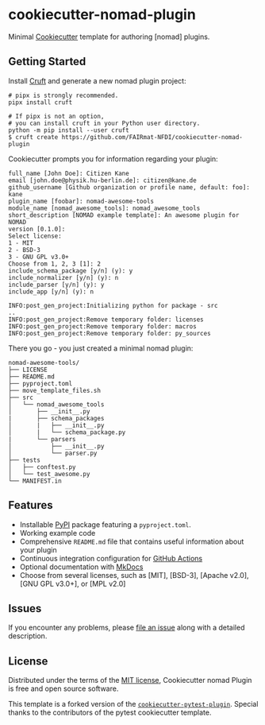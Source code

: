 # cookiecutter-nomad-plugin

Minimal [Cookiecutter](https://github.com/cookiecutter/cookiecutter) template for authoring [nomad] plugins.

## Getting Started

Install [Cruft](https://github.com/cruft/cruft) and generate a new nomad plugin project:

```no-highlight
# pipx is strongly recommended.
pipx install cruft

# If pipx is not an option,
# you can install cruft in your Python user directory.
python -m pip install --user cruft
$ cruft create https://github.com/FAIRmat-NFDI/cookiecutter-nomad-plugin
```

Cookiecutter prompts you for information regarding your plugin:

```no-highlight
full_name [John Doe]: Citizen Kane
email [john.doe@physik.hu-berlin.de]: citizen@kane.de
github_username [Github organization or profile name, default: foo]: kane
plugin_name [foobar]: nomad-awesome-tools
module_name [nomad_awesome_tools]: nomad_awesome_tools
short_description [NOMAD example template]: An awesome plugin for NOMAD
version [0.1.0]:
Select license:
1 - MIT
2 - BSD-3
3 - GNU GPL v3.0+
Choose from 1, 2, 3 [1]: 2
include_schema_package [y/n] (y): y
include_normalizer [y/n] (y): n
include_parser [y/n] (y): y
include_app [y/n] (y): n

INFO:post_gen_project:Initializing python for package - src
..
INFO:post_gen_project:Remove temporary folder: licenses
INFO:post_gen_project:Remove temporary folder: macros
INFO:post_gen_project:Remove temporary folder: py_sources
```

There you go - you just created a minimal nomad plugin:

```no-highlight
nomad-awesome-tools/
├── LICENSE
├── README.md
├── pyproject.toml
├── move_template_files.sh
├── src
│   └── nomad_awesome_tools
│       ├── __init__.py
|       ├── schema_packages
│       |   ├── __init__.py
│       |   └── schema_package.py
|       └── parsers
│           ├── __init__.py
│           └── parser.py
├── tests
│   ├── conftest.py
│   └── test_awesome.py
└── MANIFEST.in
```


## Features

- Installable [PyPI](https://pypi.org/) package featuring a `pyproject.toml`.
- Working example code
- Comprehensive `README.md` file that contains useful information about your
  plugin
- Continuous integration configuration for [GitHub Actions](https://github.com/features/actions)
- Optional documentation with [MkDocs](https://github.com/mkdocs/mkdocs)
- Choose from several licenses, such as [MIT], [BSD-3], [Apache v2.0], [GNU GPL
  v3.0+], or [MPL v2.0]

## Issues

If you encounter any problems, please [file an issue](https://github.com/FAIRmat-NFDI/cookiecutter-nomad-plugin/issues/new) along with a
detailed description.

## License

Distributed under the terms of the [MIT license](./LICENSE), Cookiecutter nomad
Plugin is free and open source software.

This template is a forked version of the [`cookiecutter-pytest-plugin`](https://github.com/pytest-dev/cookiecutter-pytest-plugin). Special thanks to the contributors of the pytest cookiecutter template.
